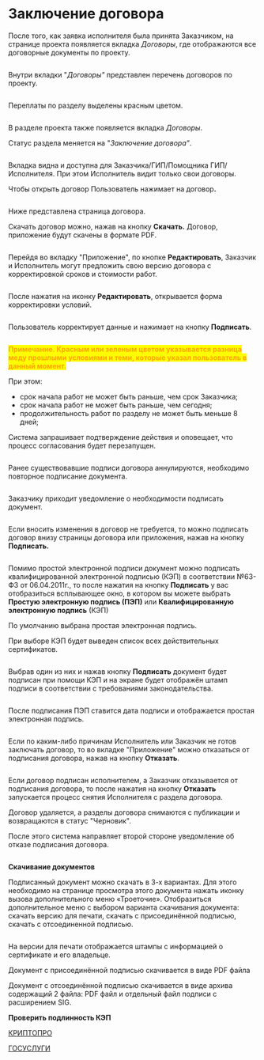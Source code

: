 # Заключение договора

После того, как заявка исполнителя была принята Заказчиком, на странице проекта появляется вкладка _Договоры_, где отображаются все договорные документы по проекту.&#x20;

<figure><img src="../../.gitbook/assets/image (142).png" alt=""><figcaption></figcaption></figure>

Внутри вкладки "_Договоры"_ представлен перечень договоров по проекту.

<figure><img src="../../.gitbook/assets/image (144).png" alt=""><figcaption></figcaption></figure>

Переплаты по разделу выделены красным цветом.

<figure><img src="../../.gitbook/assets/image (145).png" alt=""><figcaption></figcaption></figure>

В разделе проекта также появляется вкладка _Договоры_.&#x20;

Статус раздела меняется на "_Заключение договора"_.

<figure><img src="../../.gitbook/assets/image (146).png" alt=""><figcaption></figcaption></figure>

Вкладка видна и доступна для Заказчика/ГИП/Помощника ГИП/Исполнителя. При этом Исполнитель видит только свои договоры.

Чтобы открыть договор Пользователь нажимает на догово&#x440;**.**

<figure><img src="../../.gitbook/assets/image (147).png" alt=""><figcaption></figcaption></figure>

Ниже представлена страница договора.

Скачать договор можно, нажав на кнопку **Скачать.** Договор, приложение будут скачены в формате PDF.

<figure><img src="../../.gitbook/assets/image (1492).png" alt=""><figcaption></figcaption></figure>

Перейдя во вкладку "Приложение", по кнопке **Редактировать**, Заказчик и Исполнитель могут предложить свою версию договора с корректировкой сроков и стоимости работ.

<figure><img src="../../.gitbook/assets/image (1558).png" alt=""><figcaption></figcaption></figure>

После нажатия на иконку **Редактировать**, открывается форма корректировки условий.

<figure><img src="../../.gitbook/assets/image (619).png" alt=""><figcaption></figcaption></figure>

Пользователь корректирует данные и нажимает на кнопку **Подписать**.&#x20;

<figure><img src="../../.gitbook/assets/image (517).png" alt=""><figcaption></figcaption></figure>

<mark style="color:orange;">**Примечание. Красным или зеленым цветом указывается разница меду прошлыми условиями и теми, которые указал пользователь в данный момент.**</mark>

При этом:

* срок начала работ не может быть раньше, чем срок Заказчика;
* срок начала работ не может быть раньше, чем сегодня;
* продолжительность работ по разделу не может быть меньше 8 дней;

Система запрашивает подтверждение действия и оповещает, что процесс согласования будет перезапущен.

<figure><img src="../../.gitbook/assets/image (692).png" alt=""><figcaption></figcaption></figure>

Ранее существовавшие подписи договора аннулируются, необходимо повторное подписание документа.&#x20;

<figure><img src="../../.gitbook/assets/image (617).png" alt=""><figcaption></figcaption></figure>

Заказчику приходит уведомление о необходимости подписать документ.

<figure><img src="../../.gitbook/assets/image (690).png" alt=""><figcaption></figcaption></figure>

Если вносить изменения в договор не требуется, то можно подписать договор внизу страницы договора или приложения, нажав на кнопку **Подписать.**

<figure><img src="../../.gitbook/assets/image (663).png" alt=""><figcaption></figcaption></figure>

Помимо простой электронной подписи документ можно подписать квалифицированной электронной подписью (КЭП) в соответствии №63-ФЗ от 06.04.2011г., то после нажатия на кнопку **Подписать** у вас отобразиться всплывающее окно, в котором вы можете выбрать **Простую электронную подпись (ПЭП)** или **Квалифицированную электронную подпись** (КЭП)

По умолчанию выбрана простая электронная подпись.

При выборе КЭП будет выведен список всех действительных сертификатов.

<figure><img src="../../.gitbook/assets/image (1905).png" alt=""><figcaption></figcaption></figure>

Выбрав один из них и нажав кнопку **Подписать** документ будет подписан при помощи КЭП и на экране будет отображён штамп подписи в соответствии с требованиями законодательства.

<figure><img src="../../.gitbook/assets/image (1906).png" alt=""><figcaption></figcaption></figure>

После подписания ПЭП ставится дата подписи и отображается простая электронная подпись.

<figure><img src="../../.gitbook/assets/image (651).png" alt=""><figcaption></figcaption></figure>

Если по каким-либо причинам Исполнитель или Заказчик не готов заключать договор, то во вкладке "Приложение" можно отказаться от подписания договора, нажав на кнопку **Отказать**.

<figure><img src="../../.gitbook/assets/image (615).png" alt=""><figcaption></figcaption></figure>

Если договор подписан исполнителем, а Заказчик отказывается от подписания договора, то после нажатия на кнопку **Отказать** запускается процесс снятия Исполнителя с раздела договора.&#x20;

Договор удаляется, а разделы договора снимаются с публикации и возвращаются в статус "Черновик".&#x20;

После этого система направляет второй стороне уведомление об отказе подписания договора.

<figure><img src="../../.gitbook/assets/image (654).png" alt=""><figcaption></figcaption></figure>

**Скачивание документов**

Подписанный документ можно скачать в 3-х вариантах. Для этого необходимо на странице просмотра этого документа нажать иконку вызова дополнительного меню «Троеточие». Отобразиться дополнительное меню с выбором варианта скачивания документа: скачать версию для печати, скачать с присоединённой подписью, скачать с отсоединенной подписью.

<figure><img src="../../.gitbook/assets/image (1907).png" alt=""><figcaption></figcaption></figure>

На версии для печати отображается штампы с информацией о сертификате и его владельце.

Документ с присоединённой подписью скачивается в виде PDF файла

Документ с отсоединённой подписью скачивается в виде архива содержащий 2 файла: PDF файл и отдельный файл подписи с расширением SIG.

**Проверить подлинность КЭП**

[КРИПТОПРО](https://dss.cryptopro.ru/verify/#/signature)

[ГОСУСЛУГИ](https://e-trust.gosuslugi.ru/check/sign)
